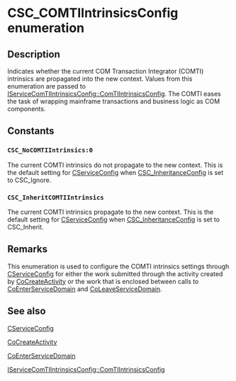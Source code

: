 # CSC_COMTIIntrinsicsConfig enumeration

## Description

Indicates whether the current COM Transaction Integrator (COMTI) intrinsics are propagated into the new context. Values from this enumeration are passed to [IServiceComTIIntrinsicsConfig::ComTIIntrinsicsConfig](https://learn.microsoft.com/windows/desktop/api/comsvcs/nf-comsvcs-iservicecomtiintrinsicsconfig-comtiintrinsicsconfig). The COMTI eases the task of wrapping mainframe transactions and business logic as COM components.

## Constants

### `CSC_NoCOMTIIntrinsics:0`

The current COMTI intrinsics do not propagate to the new context. This is the default setting for [CServiceConfig](https://learn.microsoft.com/windows/desktop/cossdk/cserviceconfig) when [CSC_InheritanceConfig](https://learn.microsoft.com/windows/desktop/api/comsvcs/ne-comsvcs-csc_inheritanceconfig) is set to CSC_Ignore.

### `CSC_InheritCOMTIIntrinsics`

The current COMTI intrinsics propagate to the new context. This is the default setting for [CServiceConfig](https://learn.microsoft.com/windows/desktop/cossdk/cserviceconfig) when [CSC_InheritanceConfig](https://learn.microsoft.com/windows/desktop/api/comsvcs/ne-comsvcs-csc_inheritanceconfig) is set to CSC_Inherit.

## Remarks

This enumeration is used to configure the COMTI intrinsics settings through [CServiceConfig](https://learn.microsoft.com/windows/desktop/cossdk/cserviceconfig) for either the work submitted through the activity created by [CoCreateActivity](https://learn.microsoft.com/windows/desktop/api/comsvcs/nf-comsvcs-cocreateactivity) or the work that is enclosed between calls to [CoEnterServiceDomain](https://learn.microsoft.com/windows/desktop/api/comsvcs/nf-comsvcs-coenterservicedomain) and [CoLeaveServiceDomain](https://learn.microsoft.com/windows/desktop/api/comsvcs/nf-comsvcs-coleaveservicedomain).

## See also

[CServiceConfig](https://learn.microsoft.com/windows/desktop/cossdk/cserviceconfig)

[CoCreateActivity](https://learn.microsoft.com/windows/desktop/api/comsvcs/nf-comsvcs-cocreateactivity)

[CoEnterServiceDomain](https://learn.microsoft.com/windows/desktop/api/comsvcs/nf-comsvcs-coenterservicedomain)

[IServiceComTIIntrinsicsConfig::ComTIIntrinsicsConfig](https://learn.microsoft.com/windows/desktop/api/comsvcs/nf-comsvcs-iservicecomtiintrinsicsconfig-comtiintrinsicsconfig)